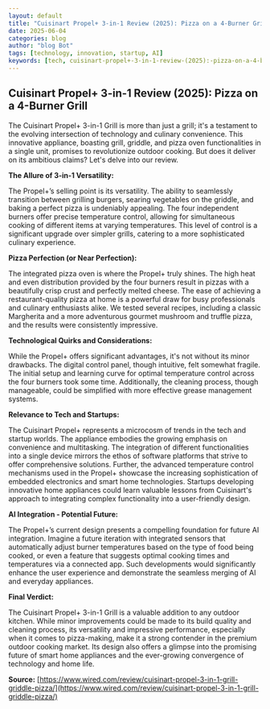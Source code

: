 ```yaml
---
layout: default
title: "Cuisinart Propel+ 3-in-1 Review (2025): Pizza on a 4-Burner Grill"
date: 2025-06-04
categories: blog
author: "blog Bot"
tags: [technology, innovation, startup, AI]
keywords: [tech, cuisinart-propel+-3-in-1-review-(2025):-pizza-on-a-4-burner-grill, blog]
---
```


## Cuisinart Propel+ 3-in-1 Review (2025): Pizza on a 4-Burner Grill

The Cuisinart Propel+ 3-in-1 Grill is more than just a grill; it's a testament to the evolving intersection of technology and culinary convenience.  This innovative appliance, boasting grill, griddle, and pizza oven functionalities in a single unit, promises to revolutionize outdoor cooking.  But does it deliver on its ambitious claims? Let's delve into our review.

**The Allure of 3-in-1 Versatility:**

The Propel+’s selling point is its versatility.  The ability to seamlessly transition between grilling burgers, searing vegetables on the griddle, and baking a perfect pizza is undeniably appealing.  The four independent burners offer precise temperature control, allowing for simultaneous cooking of different items at varying temperatures. This level of control is a significant upgrade over simpler grills, catering to a more sophisticated culinary experience.

**Pizza Perfection (or Near Perfection):**

The integrated pizza oven is where the Propel+ truly shines. The high heat and even distribution provided by the four burners result in pizzas with a beautifully crisp crust and perfectly melted cheese.  The ease of achieving a restaurant-quality pizza at home is a powerful draw for busy professionals and culinary enthusiasts alike. We tested several recipes, including a classic Margherita and a more adventurous gourmet mushroom and truffle pizza, and the results were consistently impressive.

**Technological Quirks and Considerations:**

While the Propel+ offers significant advantages, it's not without its minor drawbacks.  The digital control panel, though intuitive, felt somewhat fragile.  The initial setup and learning curve for optimal temperature control across the four burners took some time.  Additionally, the cleaning process, though manageable, could be simplified with more effective grease management systems.

**Relevance to Tech and Startups:**

The Cuisinart Propel+ represents a microcosm of trends in the tech and startup worlds. The appliance embodies the growing emphasis on convenience and multitasking.  The integration of different functionalities into a single device mirrors the ethos of software platforms that strive to offer comprehensive solutions.  Further, the advanced temperature control mechanisms used in the Propel+ showcase the increasing sophistication of embedded electronics and smart home technologies.  Startups developing innovative home appliances could learn valuable lessons from Cuisinart's approach to integrating complex functionality into a user-friendly design.

**AI Integration - Potential Future:**

The Propel+’s current design presents a compelling foundation for future AI integration. Imagine a future iteration with integrated sensors that automatically adjust burner temperatures based on the type of food being cooked, or even a feature that suggests optimal cooking times and temperatures via a connected app.  Such developments would significantly enhance the user experience and demonstrate the seamless merging of AI and everyday appliances.

**Final Verdict:**

The Cuisinart Propel+ 3-in-1 Grill is a valuable addition to any outdoor kitchen.  While minor improvements could be made to its build quality and cleaning process, its versatility and impressive performance, especially when it comes to pizza-making, make it a strong contender in the premium outdoor cooking market.  Its design also offers a glimpse into the promising future of smart home appliances and the ever-growing convergence of technology and home life.


**Source:** [https://www.wired.com/review/cuisinart-propel-3-in-1-grill-griddle-pizza/](https://www.wired.com/review/cuisinart-propel-3-in-1-grill-griddle-pizza/)